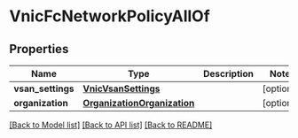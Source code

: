 # VnicFcNetworkPolicyAllOf

## Properties
Name | Type | Description | Notes
------------ | ------------- | ------------- | -------------
**vsan_settings** | [**VnicVsanSettings**](VnicVsanSettings.md) |  | [optional] 
**organization** | [**OrganizationOrganization**](.md) |  | [optional] 

[[Back to Model list]](../README.md#documentation-for-models) [[Back to API list]](../README.md#documentation-for-api-endpoints) [[Back to README]](../README.md)


